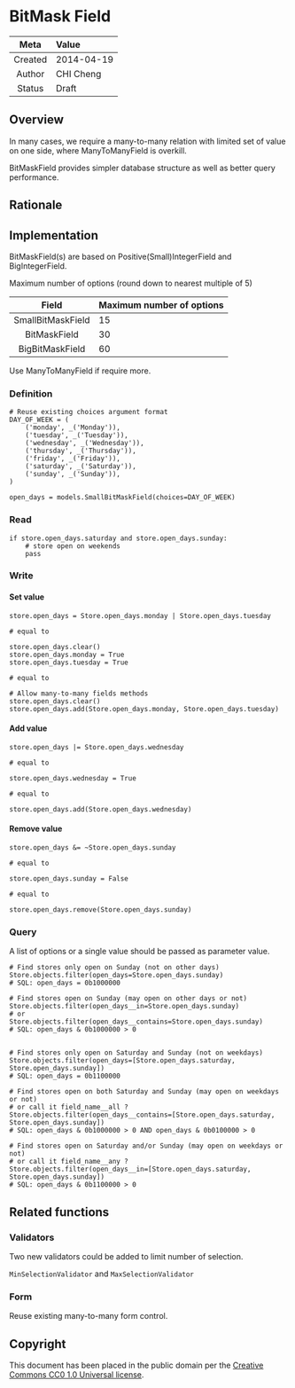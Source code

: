 # BitMask Field

|Meta	|Value		|
|:-----:|:----------|
|Created|2014-04-19 |
|Author |CHI Cheng	|
|Status |Draft		|

## Overview

In many cases, we require a many-to-many relation with limited set of value on one side, where ManyToManyField is overkill.

BitMaskField provides simpler database structure as well as better query performance.

## Rationale


## Implementation

BitMaskField(s) are based on Positive(Small)IntegerField and BigIntegerField.

Maximum number of options (round down to nearest multiple of 5)

|Field		|Maximum number of options		|
|:---------:|:------------------------------|
|SmallBitMaskField	| 15	|
|BitMaskField		| 30	|
|BigBitMaskField	| 60	|

Use ManyToManyField if require more.

### Definition
	
	# Reuse existing choices argument format
	DAY_OF_WEEK = (
		('monday', _('Monday')),
		('tuesday', _('Tuesday')),
		('wednesday', _('Wednesday')),
		('thursday', _('Thursday')),
		('friday', _('Friday')),
		('saturday', _('Saturday')),
		('sunday', _('Sunday')),
	)

	open_days = models.SmallBitMaskField(choices=DAY_OF_WEEK)


### Read

	if store.open_days.saturday and store.open_days.sunday:
		# store open on weekends
		pass

### Write

#### Set value

	store.open_days = Store.open_days.monday | Store.open_days.tuesday

	# equal to

	store.open_days.clear()
	store.open_days.monday = True
	store.open_days.tuesday = True

	# equal to

	# Allow many-to-many fields methods
	store.open_days.clear()
	store.open_days.add(Store.open_days.monday, Store.open_days.tuesday)

#### Add value

	store.open_days |= Store.open_days.wednesday

	# equal to

	store.open_days.wednesday = True

	# equal to

	store.open_days.add(Store.open_days.wednesday)

#### Remove value

	store.open_days &= ~Store.open_days.sunday

	# equal to

	store.open_days.sunday = False

	# equal to

	store.open_days.remove(Store.open_days.sunday)

### Query

A list of options or a single value should be passed as parameter value. 
	
	# Find stores only open on Sunday (not on other days)
	Store.objects.filter(open_days=Store.open_days.sunday)
	# SQL: open_days = 0b1000000
	
	# Find stores open on Sunday (may open on other days or not)
	Store.objects.filter(open_days__in=Store.open_days.sunday)
	# or
	Store.objects.filter(open_days__contains=Store.open_days.sunday)
	# SQL: open_days & 0b1000000 > 0


	# Find stores only open on Saturday and Sunday (not on weekdays)
	Store.objects.filter(open_days=[Store.open_days.saturday, Store.open_days.sunday])
	# SQL: open_days = 0b1100000

	# Find stores open on both Saturday and Sunday (may open on weekdays or not)
	# or call it field_name__all ?
	Store.objects.filter(open_days__contains=[Store.open_days.saturday, Store.open_days.sunday])
	# SQL: open_days & 0b1000000 > 0 AND open_days & 0b0100000 > 0

	# Find stores open on Saturday and/or Sunday (may open on weekdays or not)
	# or call it field_name__any ?
	Store.objects.filter(open_days__in=[Store.open_days.saturday, Store.open_days.sunday])
	# SQL: open_days & 0b1100000 > 0


## Related functions

### Validators

Two new validators could be added to limit number of selection.

`MinSelectionValidator` and `MaxSelectionValidator`

### Form

Reuse existing many-to-many form control.


## Copyright

This document has been placed in the public domain per the [Creative Commons CC0 1.0 Universal license](http://creativecommons.org/publicdomain/zero/1.0/deed).
